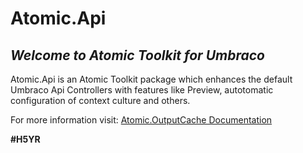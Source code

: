 # Atomic.Api

## _Welcome to Atomic Toolkit for Umbraco_
Atomic.Api is an Atomic Toolkit package which enhances the default Umbraco Api Controllers with features like Preview, autotomatic configuration of context culture and others.

For more information visit: [Atomic.OutputCache Documentation](https://atomictoolkit.com/packages/atomicapi)

**#H5YR**